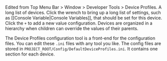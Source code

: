 Edited from Top Menu Bar > Window > Developer Tools > Device Profiles.
A long list of devices.
Click the wrench to bring up a long list of settings, such as [[Console Variable|Console Variables]], that should be set for this device.
Click the `+` to add a new value configuration.
Devices are organized in a hierarchy when children can override the values of their parents.

The Device Profiles configuration tool is a front-end for the configuration files.
You can edit these `.ini` files with any tool you like.
The config files are stored in `PROJECT_ROOT/Config/DefaultDeviceProfiles.ini`.
It contains one section for each device.
